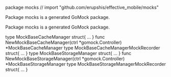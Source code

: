 package mocks // import "github.com/erupshis/effective_mobile/mocks"

Package mocks is a generated GoMock package.

Package mocks is a generated GoMock package.

type MockBaseCacheManager struct{ ... }
    func NewMockBaseCacheManager(ctrl *gomock.Controller) *MockBaseCacheManager
type MockBaseCacheManagerMockRecorder struct{ ... }
type MockBaseStorageManager struct{ ... }
    func NewMockBaseStorageManager(ctrl *gomock.Controller) *MockBaseStorageManager
type MockBaseStorageManagerMockRecorder struct{ ... }
